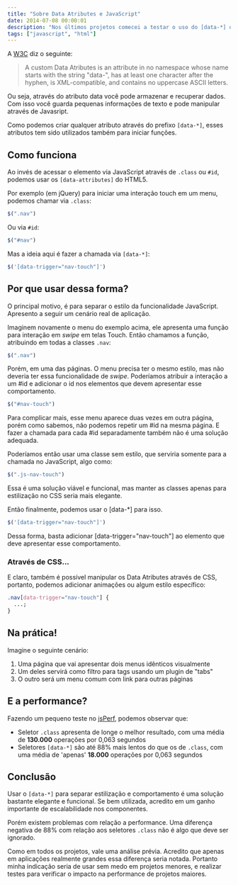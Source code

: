 ```yaml
---
title: "Sobre Data Atributes e JavaScript"
date: 2014-07-08 00:00:01
description: "Nos últimos projetos comecei a testar o uso do [data-*] do HTML5 como seletor no JavaScript. Agora vou listar algumas coisas que observei com essa prática"
tags: ["javascript", "html"]
---
```


A [W3C](http://www.w3.org/html/wg/drafts/html/master/dom.html#embedding-custom-non-visible-data-with-the-data-*-attributes) diz o seguinte:

> A custom Data Atributes is an attribute in no namespace whose name starts with the string "data-", has at least one character after the hyphen, is XML-compatible, and contains no uppercase ASCII letters.

Ou seja, através do atributo data você pode armazenar e recuperar dados. Com isso você guarda pequenas informações de texto e pode manipular através de Javasript.

Como podemos criar qualquer atributo através do prefixo `[data-*]`, esses atributos tem sido utilizados também para iniciar funções.

## Como funciona

Ao invés de acessar o elemento via JavaScript através de `.class` ou `#id`, podemos usar os `[data-attributes]` do HTML5.

Por exemplo (em jQuery) para iniciar uma interação touch em um menu, podemos chamar via `.class`:

```js
$(".nav")
```

Ou via `#id`:

```js
$("#nav")
```

Mas a ideia aqui é fazer a chamada via `[data-*]`:

```js
$('[data-trigger="nav-touch"]')
```

## Por que usar dessa forma?

O principal motivo, é para separar o estilo da funcionalidade JavaScript. Apresento a seguir um cenário real de aplicação.

Imaginem novamente o menu do exemplo acima, ele apresenta uma função para interação em _swipe_ em telas Touch. Então chamamos a função, atribuindo em todas a classes `.nav`:

```js
$(".nav")
```

Porém, em uma das páginas. O menu precisa ter o mesmo estilo, mas não deveria ter essa funcionalidade de _swipe_. Poderíamos atribuir a interação a um #id e adicionar o id nos elementos que devem apresentar esse comportamento.

```js
$("#nav-touch")
```

Para complicar mais, esse menu aparece duas vezes em outra página, porém como sabemos, não podemos repetir um #id na mesma página. E fazer a chamada para cada #id separadamente também não é uma solução adequada.

Poderíamos então usar uma classe sem estilo, que serviria somente para a chamada no JavaScript, algo como:

```js
$(".js-nav-touch")
```

Essa é uma solução viável e funcional, mas manter as classes apenas para estilização no CSS seria mais elegante.

Então finalmente, podemos usar o [data-*] para isso.

```js
$('[data-trigger="nav-touch"]')
```

Dessa forma, basta adicionar [data-trigger="nav-touch"] ao elemento que deve apresentar esse comportamento.

### Através de CSS...

E claro, também é possível manipular os Data Atributes através de CSS, portanto, podemos adicionar animações ou algum estilo específico:

```css
.nav[data-trigger="nav-touch"] {
  ...;
}
```

## Na prática!

Imagine o seguinte cenário:

1. Uma página que vai apresentar dois menus idênticos visualmente
2. Um deles servirá como filtro para tags usando um plugin de "tabs"
3. O outro será um menu comum com link para outras páginas

## E a performance?

Fazendo um pequeno teste no [jsPerf](http://jsperf.com/long-selectors-vs-data/17), podemos observar que:

- Seletor `.class` apresenta de longe o melhor resultado, com uma média de **130.000** operações por 0,063 segundos
- Seletores `[data-*]` são até 88% mais lentos do que os de `.class`, com uma média de 'apenas' **18.000** operações por 0,063 segundos

## Conclusão

Usar o `[data-*]` para separar estilização e comportamento é uma solução bastante elegante e funcional. Se bem utilizada, acredito em um ganho importante de escalabilidade nos componentes.

Porém existem problemas com relação a performance. Uma diferença negativa de 88% com relação aos seletores `.class` não é algo que deve ser ignorado.

Como em todos os projetos, vale uma análise prévia. Acredito que apenas em aplicações realmente grandes essa diferença seria notada. Portanto minha indicação seria de usar sem medo em projetos menores, e realizar testes para verificar o impacto na performance de projetos maiores.
